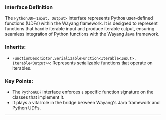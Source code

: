 <!--
  Licensed to the Apache Software Foundation (ASF) under one or more
  contributor license agreements.  See the NOTICE file distributed with
  this work for additional information regarding copyright ownership.
  The ASF licenses this file to You under the Apache License, Version 2.0
  (the "License"); you may not use this file except in compliance with
  the License.  You may obtain a copy of the License at

      http://www.apache.org/licenses/LICENSE-2.0

  Unless required by applicable law or agreed to in writing, software
  distributed under the License is distributed on an "AS IS" BASIS,
  WITHOUT WARRANTIES OR CONDITIONS OF ANY KIND, either express or implied.
  See the License for the specific language governing permissions and
  limitations under the License.
-->
### Interface Definition
The `PythonUDF<Input, Output>` interface represents Python user-defined functions (UDFs) within the Wayang framework. It is designed to represent functions that handle iterable input and produce iterable output, ensuring seamless integration of Python functions with the Wayang Java framework.

### Inherits:
- `FunctionDescriptor.SerializableFunction<Iterable<Input>, Iterable<Output>>`: Represents serializable functions that operate on iterables.

### Key Points:
- The `PythonUDF` interface enforces a specific function signature on the classes that implement it.
- It plays a vital role in the bridge between Wayang's Java framework and Python UDFs.

---

